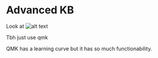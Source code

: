 # Advanced KB

Look at ![alt text](https://github.com/DIYCharles/DIYKeyboards-/blob/master/Advanced%20keyboard/pic/IMG_2472.jpg?raw=true "4x4")

Tbh just use qmk 

QMK has a learning curve but it has so much functionability.